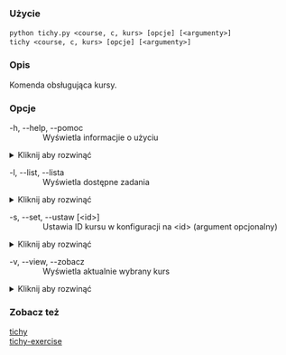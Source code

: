 ### Użycie  
```console
python tichy.py <course, c, kurs> [opcje] [<argumenty>]
tichy <course, c, kurs> [opcje] [<argumenty>]
```
### Opis  
Komenda obsługująca kursy. 
### Opcje  
-h, --help, --pomoc  
&nbsp;&nbsp;&nbsp;&nbsp;&nbsp;&nbsp;&nbsp;&nbsp;&nbsp;&nbsp;&nbsp;&nbsp;&nbsp;&nbsp;&nbsp;Wyświetla informacjie o użyciu  
<details><summary>Kliknij aby rozwinąć</summary>  

![tichy_course_help](../images/tichy_course_help.gif?raw=true)
</details>  

-l, --list, --lista  
&nbsp;&nbsp;&nbsp;&nbsp;&nbsp;&nbsp;&nbsp;&nbsp;&nbsp;&nbsp;&nbsp;&nbsp;&nbsp;&nbsp;&nbsp;Wyświetla dostępne zadania  
<details><summary>Kliknij aby rozwinąć</summary>  

![tichy_course_list](../images/tichy_course_list.gif?raw=true)
</details>  

-s, --set, --ustaw [&lt;id>]  
&nbsp;&nbsp;&nbsp;&nbsp;&nbsp;&nbsp;&nbsp;&nbsp;&nbsp;&nbsp;&nbsp;&nbsp;&nbsp;&nbsp;&nbsp;Ustawia ID kursu w konfiguracji na &lt;id> (argument opcjonalny)  
<details><summary>Kliknij aby rozwinąć</summary>  

![tichy_course_set](../images/tichy_course_set.gif?raw=true)
</details> 

-v, --view, --zobacz  
&nbsp;&nbsp;&nbsp;&nbsp;&nbsp;&nbsp;&nbsp;&nbsp;&nbsp;&nbsp;&nbsp;&nbsp;&nbsp;&nbsp;&nbsp;Wyświetla aktualnie wybrany kurs  
<details><summary>Kliknij aby rozwinąć</summary>  

![tichy_course_view](../images/tichy_course_view.gif?raw=true)
</details> 

### Zobacz też  
[tichy](documentation.md)  
[tichy-exercise](documentation_exercise.md)